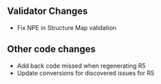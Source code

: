 ## Validator Changes

* Fix NPE in Structure Map validation

## Other code changes

* Add back code missed when regenerating R5
* Update conversions for discovered issues for R5
